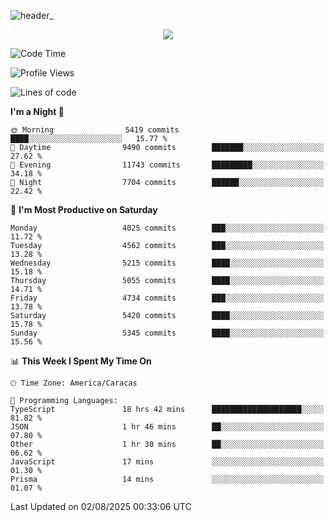 ![header_](https://github.com/user-attachments/assets/4010d822-ccdc-4198-b608-18c773338d18)


<p align="center">
  <a href="http://www.github.com/thevacs">
    <img src="https://github-readme-streak-stats.herokuapp.com/?user=thevacs&stroke=ffffff&background=1c1917&ring=0891b2&fire=0891b2&currStreakNum=ffffff&currStreakLabel=0891b2&sideNums=ffffff&sideLabels=ffffff&dates=ffffff&hide_border=true" />
  </a>
</p>

<!--START_SECTION:waka-->
![Code Time](http://img.shields.io/badge/Code%20Time-3%2C606%20hrs%2057%20mins-blue)

![Profile Views](http://img.shields.io/badge/Profile%20Views-1-blue)

![Lines of code](https://img.shields.io/badge/From%20Hello%20World%20I%27ve%20Written-6.0%20million%20lines%20of%20code-blue)

**I'm a Night 🦉** 

```text
🌞 Morning                5419 commits        ████░░░░░░░░░░░░░░░░░░░░░   15.77 % 
🌆 Daytime                9490 commits        ███████░░░░░░░░░░░░░░░░░░   27.62 % 
🌃 Evening                11743 commits       █████████░░░░░░░░░░░░░░░░   34.18 % 
🌙 Night                  7704 commits        ██████░░░░░░░░░░░░░░░░░░░   22.42 % 
```
📅 **I'm Most Productive on Saturday** 

```text
Monday                   4025 commits        ███░░░░░░░░░░░░░░░░░░░░░░   11.72 % 
Tuesday                  4562 commits        ███░░░░░░░░░░░░░░░░░░░░░░   13.28 % 
Wednesday                5215 commits        ████░░░░░░░░░░░░░░░░░░░░░   15.18 % 
Thursday                 5055 commits        ████░░░░░░░░░░░░░░░░░░░░░   14.71 % 
Friday                   4734 commits        ███░░░░░░░░░░░░░░░░░░░░░░   13.78 % 
Saturday                 5420 commits        ████░░░░░░░░░░░░░░░░░░░░░   15.78 % 
Sunday                   5345 commits        ████░░░░░░░░░░░░░░░░░░░░░   15.56 % 
```


📊 **This Week I Spent My Time On** 

```text
🕑︎ Time Zone: America/Caracas

💬 Programming Languages: 
TypeScript               18 hrs 42 mins      ████████████████████░░░░░   81.82 % 
JSON                     1 hr 46 mins        ██░░░░░░░░░░░░░░░░░░░░░░░   07.80 % 
Other                    1 hr 30 mins        ██░░░░░░░░░░░░░░░░░░░░░░░   06.62 % 
JavaScript               17 mins             ░░░░░░░░░░░░░░░░░░░░░░░░░   01.30 % 
Prisma                   14 mins             ░░░░░░░░░░░░░░░░░░░░░░░░░   01.07 % 
```


 Last Updated on 02/08/2025 00:33:06 UTC
<!--END_SECTION:waka-->
